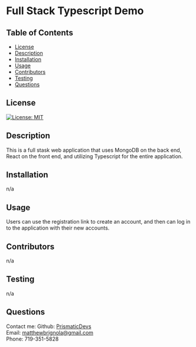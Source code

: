 
# Full Stack Typescript Demo
    
## Table of Contents
* [License](#license)
* [Description](#description)
* [Installation](#installation)
* [Usage](#instructions)
* [Contributors](#contributors)
* [Testing](#testing)
* [Questions](#questions)
## License
[![License: MIT](https://img.shields.io/badge/License-MIT-yellow.svg)](https://opensource.org/licenses/MIT)
## Description
This is a full stask web application that uses MongoDB on the back end, React on the front end, and utilizing Typescript for the entire application. 
## Installation 
n/a
## Usage
Users can use the registration link to create an account, and then can log in to the application with their new accounts.
## Contributors
n/a
## Testing
n/a
## Questions
Contact me:
Github: [PrismaticDevs](https://github.com/PrismaticDevs) <br>
Email: matthewbrignola@gmail.com <br>
Phone: 719-351-5828 <br>
    